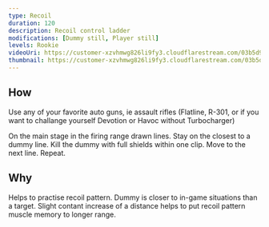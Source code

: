 ```yaml
---
type: Recoil
duration: 120
description: Recoil control ladder
modifications: [Dummy still, Player still]
levels: Rookie
videoUri: https://customer-xzvhmwg826li9fy3.cloudflarestream.com/03b5d9240a7ddbed7f9a422d6e646953/downloads/default.mp4
thumbnail: https://customer-xzvhmwg826li9fy3.cloudflarestream.com/03b5d9240a7ddbed7f9a422d6e646953/thumbnails/thumbnail.jpg
---
```


## How

Use any of your favorite auto guns, ie assault rifles (Flatline, R-301, or if you want to challange yourself Devotion or Havoc without Turbocharger)

On the main stage in the firing range drawn lines. Stay on the closest to a dummy line. Kill the dummy with full shields within one clip. Move to the next line. Repeat.

## Why

Helps to practise recoil pattern. Dummy is closer to in-game situations than a target. Slight contant increase of a distance helps to put recoil pattern muscle memory to longer range.
